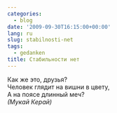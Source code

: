 ```yaml
---
categories:
  - blog
date: '2009-09-30T16:15:00+00:00'
lang: ru
slug: stabilnosti-net
tags:
  - gedanken
title: Стабильности нет
---
```




Как же это, друзья?  
Человек глядит на вишни в цвету,  
А на поясе длинный меч?  
_(Мукай Керай)_